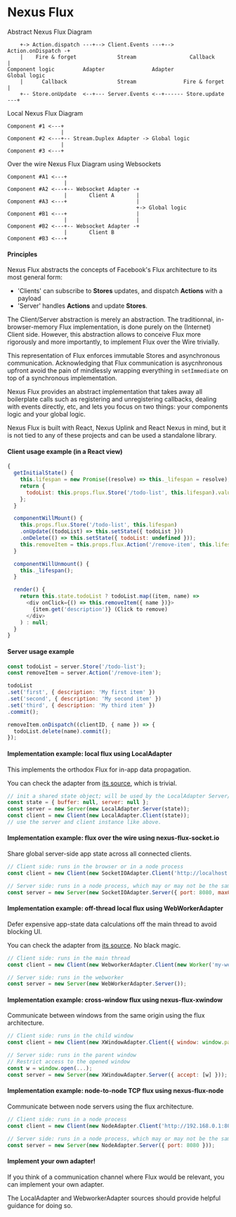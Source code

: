 Nexus Flux
==========

Abstract Nexus Flux Diagram
```
    +-> Action.dispatch ---+--> Client.Events ---+--> Action.onDispatch -+
    |    Fire & forget             Stream                 Callback       |
Component logic         Adapter               Adapter               Global logic
    |      Callback                Stream               Fire & forget    |
    +-- Store.onUpdate  <--+--- Server.Events <--+------ Store.update ---+
```


Local Nexus Flux Diagram
```
Component #1 <---+
                 |
Component #2 <---+-- Stream.Duplex Adapter -> Global logic
                 |
Component #3 <---+

```

Over the wire Nexus Flux Diagram using Websockets
```
Component #A1 <---+
                  |
Component #A2 <---+-- Websocket Adapter -+
                  |       Client A       |
Component #A3 <---+                      |
                                         +-> Global logic
Component #B1 <---+                      |
                  |                      |
Component #B2 <---+-- Websocket Adapter -+
                  |       Client B
Component #B3 <---+
```

#### Principles

Nexus Flux abstracts the concepts of Facebook's Flux architecture to its most general form:
- 'Clients' can subscribe to __Stores__ updates, and dispatch __Actions__ with a payload
- 'Server' handles __Actions__ and update __Stores__.

The Client/Server abstraction is merely an abstraction. The traditionnal, in-browser-memory
Flux implementation, is done purely on the (Internet) Client side. However, this abstraction allows
to conceive Flux more rigorously and more importantly, to implement Flux over the Wire trivially.

This representation of Flux enforces immutable Stores and asynchronous communication. Acknowledging
that Flux communication is asycnhronous upfront avoid the pain of mindlessly wrapping everything in `setImmediate`
on top of a synchronous implementation.

Nexus Flux provides an abstract implementation that takes away all boilerplate calls such as registering and unregistering callbacks, dealing with events directly, etc,
and lets you focus on two things: your components logic and your global logic.

Nexus Flux is built with React, Nexus Uplink and React Nexus in mind, but it is not tied to any of these projects and can be used a standalone library.

#### Client usage example (in a React view)

```js
{
  getInitialState() {
    this.lifespan = new Promise((resolve) => this._lifespan = resolve);
    return {
      todoList: this.props.flux.Store('/todo-list', this.lifespan).value,
    };
  }

  componentWillMount() {
    this.props.flux.Store('/todo-list', this.lifespan)
    .onUpdate((todoList) => this.setState({ todoList }))
    .onDelete(() => this.setState({ todoList: undefined }));
    this.removeItem = this.props.flux.Action('/remove-item', this.lifespan).dispatch;
  }

  componentWillUnmount() {
    this._lifespan();
  }

  render() {
    return this.state.todoList ? todoList.map((item, name) =>
      <div onClick={() => this.removeItem({ name })}>
        {item.get('description')} (Click to remove)
      </div>
    ) : null;
  }
}
```

#### Server usage example

```js
const todoList = server.Store('/todo-list');
const removeItem = server.Action('/remove-item');

todoList
.set('first', { description: 'My first item' })
.set('second', { description: 'My second item' })
.set('third', { description: 'My third item' })
.commit();

removeItem.onDispatch((clientID, { name }) => {
  todoList.delete(name).commit();
});
```

#### Implementation example: local flux using LocalAdapter

This implements the orthodox Flux for in-app data propagation.

You can check the adapter from [its source](https://github.com/elierotenberg/nexus-flux/tree/master/src/LocalAdapter.js), which is trivial.

```js
// init a shared state object; will be used by the LocalAdapter Server/Clients
const state = { buffer: null, server: null };
const server = new Server(new LocalAdapter.Server(state));
const client = new Client(new LocalAdapter.Client(state));
// use the server and client instance like above.
```

#### Implementation example: flux over the wire using nexus-flux-socket.io

Share global server-side app state across all connected clients.

```js
// Client side: runs in the browser or in a node process
const client = new Client(new SocketIOAdapter.Client('http://localhost:8080'));
```

```js
// Server side: runs in a node process, which may or may not be the same process
const server = new Server(new SocketIOAdapter.Server({ port: 8080, maxClients: 50000 });
```

#### Implementation example: off-thread local flux using WebWorkerAdapter

Defer expensive app-state data calculations off the main thread to avoid blocking UI.

You can check the adapter from [its source](https://github.com/elierotenberg/nexus-flux/tree/master/src/WebWorkerAdapter.js). No black magic.

```js
// Client side: runs in the main thread
const client = new Client(new WebworkerAdapter.Client(new Worker('my-web-worker.js')));
```

```js
// Server side: runs in the webworker
const server = new Server(new WebWorkerAdapter.Server());
```

#### Implementation example: cross-window flux using nexus-flux-xwindow

Communicate between windows from the same origin using the flux architecture.

```js
// Client side: runs in the child window
const client = new Client(new XWindowAdapter.Client({ window: window.parent }));
```

```js
// Server side: runs in the parent window
// Restrict access to the opened window
const w = window.open(...);
const server = new Server(new XWindowAdapter.Server({ accept: [w] }));
```

#### Implementation example: node-to-node TCP flux using nexus-flux-node

Communicate between node servers using the flux architecture.

```js
// Client side: runs in a node process
const client = new Client(new NodeAdapter.Client('http://192.168.0.1:8080'));
```

```js
// Server side: runs in a node process, which may or may not be the same process
const server = new Server(new NodeAdapter.Server({ port: 8080 }));
```


#### Implement your own adapter!

If you think of a communication channel where Flux would be relevant, you can implement your own adapter.

The LocalAdapter and WebworkerAdapter sources should provide helpful guidance for doing so.
